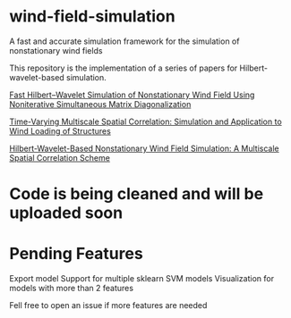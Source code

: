 # wind-field-simulation
A fast and accurate simulation framework for the simulation of nonstationary wind fields

This repository is the implementation of a series of papers for Hilbert-wavelet-based simulation.

[Fast Hilbert–Wavelet Simulation of Nonstationary Wind Field Using Noniterative Simultaneous Matrix Diagonalization](https://ascelibrary.org/doi/abs/10.1061/%28ASCE%29EM.1943-7889.0001897)

[Time-Varying Multiscale Spatial Correlation: Simulation and Application to Wind Loading of Structures](https://ascelibrary.org/doi/abs/10.1061/(ASCE)ST.1943-541X.0002689)

[Hilbert-Wavelet-Based Nonstationary Wind Field Simulation: A Multiscale Spatial Correlation Scheme](https://ascelibrary.org/doi/abs/10.1061/(ASCE)EM.1943-7889.0001490)

# Code is being cleaned and will be uploaded soon

# Pending Features
Export model
Support for multiple sklearn SVM models
Visualization for models with more than 2 features

Fell free to open an issue if more features are needed
